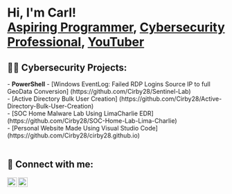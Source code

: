 <h1>Hi, I'm Carl! <br/><a href="https://github.com/Cirby28">Aspiring Programmer</a>, <a href="https://www.linkedin.com/in/carl-lee-irby-jr/">Cybersecurity Professional</a>, <a href="">YouTuber</a></h1>

<h2>👨‍💻 Cybersecurity Projects:</h2>
- <b>PowerShell</b>
  - [Windows EventLog: Failed RDP Logins Source IP to full GeoData Conversion] (https://github.com/Cirby28/Sentinel-Lab) <br />
  - [Active Directory Bulk User Creation] (https://github.com/Cirby28/Active-Directory-Bulk-User-Creation)<br />
  - [SOC Home Malware Lab Using LimaCharlie EDR] (https://github.com/Cirby28/SOC-Home-Lab-Lima-Charlie)<br />
  - [Personal Website Made Using Visual Studio Code] (https://github.com/Cirby28/cirby28.github.io)<br />
  <br />

<h2> 🤳 Connect with me:</h2>

[<img align="left" alt="CarlIrby | YouTube" width="22px" src="https://cdn.jsdelivr.net/npm/simple-icons@v3/icons/youtube.svg" />][youtube]
[<img align="left" alt="CarlIrby | LinkedIn" width="22px" src="https://cdn.jsdelivr.net/npm/simple-icons@v3/icons/linkedin.svg" />][linkedin]

[youtube]: https://www.youtube.com/@cj28972
[linkedin]: https://linkedin.com/in/carl-lee-irby-jr

<!--
**Cirby28/Cirby28** is a ✨ _special_ ✨ repository because its `README.md` (this file) appears on your GitHub profile.

Here are some ideas to get you started:

- 🔭 I’m currently working on ...
- 🌱 I’m currently learning ...
- 👯 I’m looking to collaborate on ...
- 🤔 I’m looking for help with ...
- 💬 Ask me about ...
- 📫 How to reach me: ...
- 😄 Pronouns: ...
- ⚡ Fun fact: ...
-->
